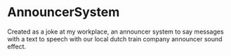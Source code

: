 # AnnouncerSystem
Created as a joke at my workplace, an announcer system to say messages with a text to speech with our local dutch train company announcer sound effect.
